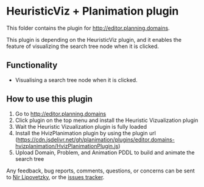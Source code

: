 # HeuristicViz + Planimation plugin

This folder contains the plugin for http://editor.planning.domains.

This plugin is depending on the HeuristicViz plugin, and it enables the feature of visualizing the search tree node when it is clicked.

## Functionality
 - Visualising a search tree node when it is clicked. 


## How to use this plugin

1. Go to http://editor.planning.domains
2. Click plugin on the top menu and install the Heuristic Vizualization plugin
3. Wait the Heuristic Vizualization plugin is fully loaded
4. Install the HvizPlanimation plugin by using the plugin url (https://cdn.jsdelivr.net/gh/planimation/plugins/editor.domains-hvizplanimation/HvizPlanimationPlugin.js)
5. Upload Domain, Problem, and Animation PDDL to build and animate the search tree

Any feedback, bug reports, comments, questions, or concerns can be sent to [Nir Lipovetzky], or the [issues tracker](https://github.com/planimation/plugins/issues).

[Nir Lipovetzky]:<mailto:nir.lipovetzky@unimelb.edu.au>
